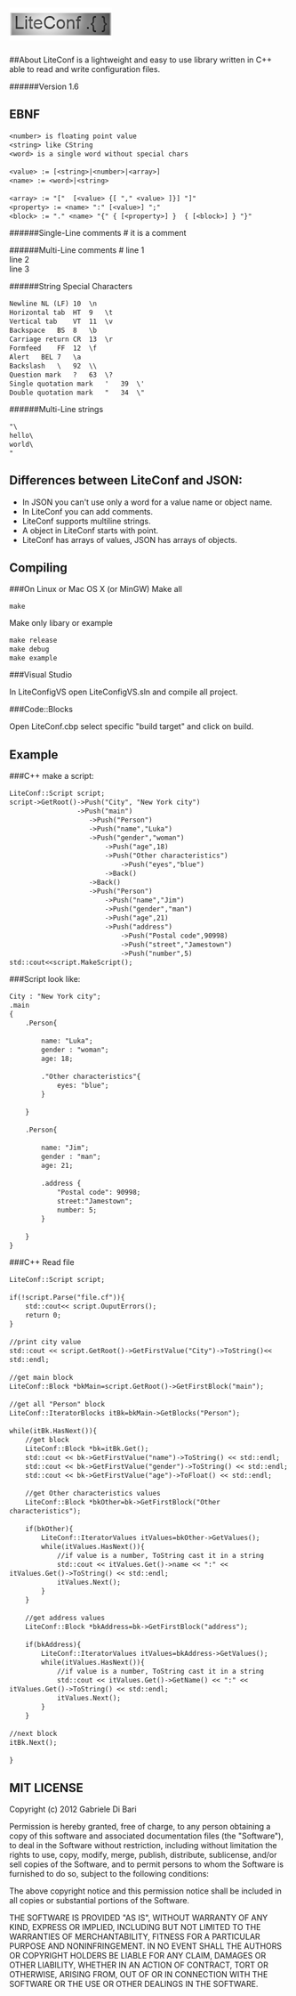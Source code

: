 ![Alt text](https://github.com/Gabriele91/LiteConf/blob/master/LiteConf.png?raw=true)
=============
##About
LiteConf is a lightweight and easy to use library written in C++ able to read and write configuration files.

######Version 1.6

EBNF
-------

    <number> is floating point value
    <string> like CString
    <word> is a single word without special chars
    
    <value> := [<string>|<number>|<array>]
    <name> := <word>|<string> 
    
    <array> := "["  [<value> {[ "," <value> ]}] "]"
    <property> := <name> ":" [<value>] ";"
    <block> := "." <name> "{" { [<property>] }  { [<block>] } "}"
 
######Single-Line comments
    # it is a comment
 
######Multi-Line comments
    # line 1\
      line 2\
      line 3

######String Special Characters

	Newline	NL (LF)	10	\n
	Horizontal tab	HT	9	\t
	Vertical tab	VT	11	\v
	Backspace	BS	8	\b
	Carriage return	CR	13	\r
	Formfeed	FF	12	\f
	Alert	BEL	7	\a
	Backslash	\	92	\\
	Question mark	?	63	\?
	Single quotation mark	'	39	\'
	Double quotation mark	"	34	\"

######Multi-Line strings

	"\
	hello\
	world\
	"

Differences between LiteConf and JSON:
-------

- In JSON you can't use only a word for a value name or object name.
- In LiteConf you can add comments.
- LiteConf supports multiline strings.
- A object in LiteConf starts with point.
- LiteConf has arrays of values, JSON has arrays of objects.


Compiling
-------
###On Linux or Mac OS X (or MinGW)
Make all
 
    make
 

Make only libary or example
 
    make release
    make debug
    make example
 

###Visual Studio

In LiteConfigVS open LiteConfigVS.sln and compile all project.

###Code::Blocks

Open LiteConf.cbp select specific "build target" and click on build.

Example
-------

###C++ make a script:

 
	LiteConf::Script script;
	script->GetRoot()->Push("City", "New York city")
					 ->Push("main")
						->Push("Person")
						->Push("name","Luka")
						->Push("gender","woman")
							->Push("age",18)
							->Push("Other characteristics")
								->Push("eyes","blue")
							->Back()
						->Back()
						->Push("Person")
							->Push("name","Jim")
							->Push("gender","man")
							->Push("age",21)
							->Push("address")
								->Push("Postal code",90998)
								->Push("street","Jamestown")
								->Push("number",5)
	std::cout<<script.MakeScript();
 


###Script look like:
 
	City : "New York city";
	.main
	{
		.Person{

			name: "Luka";
			gender : "woman";
			age: 18;
			
			."Other characteristics"{
				eyes: "blue";
			}

		}

		.Person{

			name: "Jim";
			gender : "man";
			age: 21;
			
			.address {
				"Postal code": 90998;
				street:"Jamestown";
				number: 5;
			}
			
		}
	}
 

 
###C++ Read file

 
	LiteConf::Script script;

	if(!script.Parse("file.cf")){
		std::cout<< script.OuputErrors();
		return 0;
	}

	//print city value
	std::cout << script.GetRoot()->GetFirstValue("City")->ToString()<< std::endl;

	//get main block
	LiteConf::Block *bkMain=script.GetRoot()->GetFirstBlock("main");

	//get all "Person" block
	LiteConf::IteratorBlocks itBk=bkMain->GetBlocks("Person");

	while(itBk.HasNext()){
		//get block
		LiteConf::Block *bk=itBk.Get();
		std::cout << bk->GetFirstValue("name")->ToString() << std::endl;
		std::cout << bk->GetFirstValue("gender")->ToString() << std::endl;
		std::cout << bk->GetFirstValue("age")->ToFloat() << std::endl;
		
		//get Other characteristics values
		LiteConf::Block *bkOther=bk->GetFirstBlock("Other characteristics");
		
		if(bkOther){
			LiteConf::IteratorValues itValues=bkOther->GetValues();
			while(itValues.HasNext()){
				//if value is a number, ToString cast it in a string
				std::cout << itValues.Get()->name << ":" << itValues.Get()->ToString() << std::endl;
				itValues.Next();
			}
		}
		
		//get address values
		LiteConf::Block *bkAddress=bk->GetFirstBlock("address");
		
		if(bkAddress){
			LiteConf::IteratorValues itValues=bkAddress->GetValues();
			while(itValues.HasNext()){
				//if value is a number, ToString cast it in a string
				std::cout << itValues.Get()->GetName() << ":" << itValues.Get()->ToString() << std::endl;
				itValues.Next();
			}
		}

	//next block
	itBk.Next();
	
	}
 
 
MIT LICENSE
-------

 Copyright (c) 2012 Gabriele Di Bari

 Permission is hereby granted, free of charge, to any person obtaining a copy
 of this software and associated documentation files (the "Software"), to deal
 in the Software without restriction, including without limitation the rights
 to use, copy, modify, merge, publish, distribute, sublicense, and/or sell
 copies of the Software, and to permit persons to whom the Software is
 furnished to do so, subject to the following conditions:

 The above copyright notice and this permission notice shall be included in
 all copies or substantial portions of the Software.

 THE SOFTWARE IS PROVIDED "AS IS", WITHOUT WARRANTY OF ANY KIND, EXPRESS OR
 IMPLIED, INCLUDING BUT NOT LIMITED TO THE WARRANTIES OF MERCHANTABILITY,
 FITNESS FOR A PARTICULAR PURPOSE AND NONINFRINGEMENT. IN NO EVENT SHALL THE
 AUTHORS OR COPYRIGHT HOLDERS BE LIABLE FOR ANY CLAIM, DAMAGES OR OTHER
 LIABILITY, WHETHER IN AN ACTION OF CONTRACT, TORT OR OTHERWISE, ARISING FROM,
 OUT OF OR IN CONNECTION WITH THE SOFTWARE OR THE USE OR OTHER DEALINGS IN THE
 SOFTWARE.
